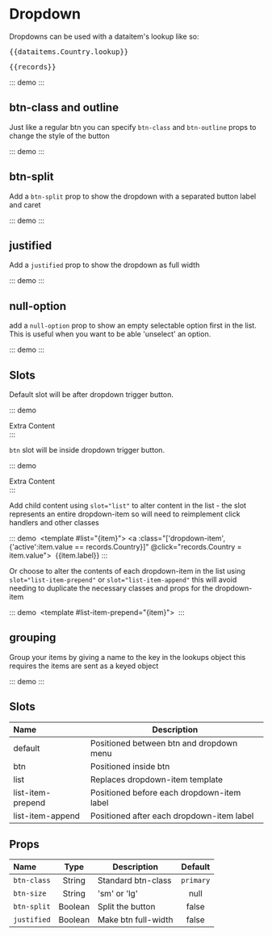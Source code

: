 # Dropdown

Dropdowns can be used with a dataitem's lookup like so:

<pre class="text-white">{{dataitems.Country.lookup}}</pre>
<pre class="text-white">{{records}}</pre>

::: demo
  <dropdown :items="dataitems.Country.lookup.items" v-model="records.Country" />
:::

## btn-class and outline
Just like a regular btn you can specify `btn-class` and `btn-outline` props to change the style of the button

::: demo
  <dropdown btn-class="danger" :btn-outline="false" :items="dataitems.Country.lookup.items" v-model="records.Country"/>
:::

## btn-split
Add a `btn-split` prop to show the dropdown with a separated button label and caret

::: demo
  <dropdown btn-split :items="dataitems.Country.lookup.items" v-model="records.Country"/>
:::

## justified
Add a `justified` prop to show the dropdown as full width

::: demo
  <dropdown justified :items="dataitems.Country.lookup.items" v-model="records.Country"/>
:::

## null-option
add a `null-option` prop to show an empty selectable option first in the list.  This is useful when you want to be able 'unselect' an option.

::: demo
  <dropdown null-option :items="dataitems.Country.lookup.items" v-model="records.Country"/>
:::

## Slots

Default slot will be after dropdown trigger button.

::: demo
  <dropdown :items="dataitems.Country.lookup.items" v-model="records.Country">
    <div>Extra Content</div>
  </dropdown>
:::

`btn` slot will be inside dropdown trigger button.

::: demo
  <dropdown :items="dataitems.Country.lookup.items" v-model="records.Country">
    <div slot="btn">Extra Content</div>
  </dropdown>
:::

Add child content using `slot="list"` to alter content in the list - the slot represents an entire dropdown-item so will need to reimplement click handlers and other classes

::: demo
  <dropdown :items="dataitems.Country.lookup.items" v-model="records.Country">
    <img v-if="records.Country" slot="btn" :src="countryFlagUrl(records.Country)">
    <template #list="{item}">
      <a :class="['dropdown-item',{'active':item.value == records.Country}]" @click="records.Country = item.value">
        <img :src="countryFlagUrl(item.value)">
        <span>{{item.label}}</span>
      </a>
    </template>
  </dropdown>
:::

Or choose to alter the contents of each dropdown-item in the list using `slot="list-item-prepend"` or  `slot="list-item-append"` this will avoid needing to duplicate the necessary classes and props for the dropdown-item

::: demo
<dropdown :items="dataitems.Country.lookup.items" v-model="records.Country">
  <img v-if="records.Country" slot="btn" :src="countryFlagUrl(records.Country)">
  <template #list-item-prepend="{item}">
    <img :src="countryFlagUrl(item.value)">
  </template>
</dropdown>
:::


## grouping
Group your items by giving a name to the key in the lookups object this requires the items are sent as a keyed object

::: demo
<form-group :di="deathCauses" v-slot="{di}">
  <dropdown :group="di.lookup.group" :items="di.lookup.items" v-model="records.DeathCause" btn-split justified />
</form-group>
:::

## Slots
Name              | Description 
:--------         | ----------- 
default           | Positioned between btn and dropdown menu
btn               | Positioned inside btn
list              | Replaces dropdown-item template
list-item-prepend | Positioned before each dropdown-item label
list-item-append | Positioned after each dropdown-item label


## Props
Name        | Type    | Description | Default
:--------   | :----:  | ----------- | :-----:
`btn-class` | String  | Standard btn-class | `primary`
`btn-size`  | String  | 'sm' or 'lg'  | null
`btn-split` | Boolean | Split the button | false
`justified` | Boolean | Make btn full-width | false

<script>
  import deathCauses from './sample-data/death-causes.json'
export default {
  methods:{
    countryFlagUrl(country_code){
      return 'https://www.countryflags.io/'+country_code+'/shiny/32.png'
    }
  },
  data() {
    return {
      records: {
        Country: null,
        DeathCause: null
      },
      dataitems: {
        Country: {
          name: 'Country',
          label: 'Choose a country',
          lookup: {
            name: 'CountryList',
            items: [
              { label: 'United Arab Emirates', value: 'AE' },
              { label: 'United Kingdom', value: 'GB' },
              { label: 'United States', value: 'US' },
            ]
          }
        },
        OtherCountry: {
          name: 'Country',
          label: 'Choose a country',
          lookup: {
            name: 'CountryList',
            items: [
              { label: 'United Arab Emirates', value: 'AE' },
              { label: 'United Kingdom', value: 'GB' },
              { label: 'United States', value: 'US' },
            ]
          }
        }
      },
      deathCauses:deathCauses
    }
  },
}
</script>